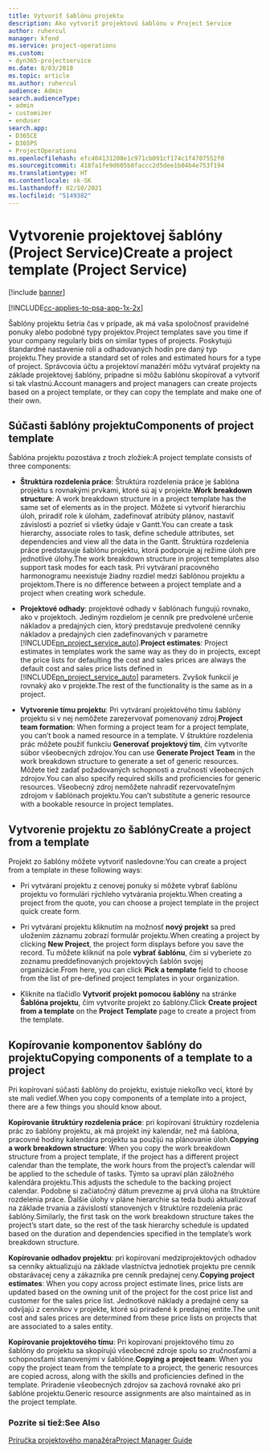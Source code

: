 ```yaml
---
title: Vytvoriť šablónu projektu
description: Ako vytvoriť projektovú šablónu v Project Service
author: ruhercul
manager: kfend
ms.service: project-operations
ms.custom:
- dyn365-projectservice
ms.date: 8/03/2018
ms.topic: article
ms.author: ruhercul
audience: Admin
search.audienceType:
- admin
- customizer
- enduser
search.app:
- D365CE
- D365PS
- ProjectOperations
ms.openlocfilehash: efc404131208e1c971cb091cf174c1f4707552f0
ms.sourcegitcommit: 418fa1fe9d605b8faccc2d5dee1b04b4e753f194
ms.translationtype: HT
ms.contentlocale: sk-SK
ms.lasthandoff: 02/10/2021
ms.locfileid: "5149382"
---
```

# <a name="create-a-project-template-project-service"></a><span data-ttu-id="3ab52-103">Vytvorenie projektovej šablóny (Project Service)</span><span class="sxs-lookup"><span data-stu-id="3ab52-103">Create a project template (Project Service)</span></span>

[!include [banner](../includes/psa-now-project-operations.md)]

[!INCLUDE[cc-applies-to-psa-app-1x-2x](../includes/cc-applies-to-psa-app-1x-2x.md)]

<span data-ttu-id="3ab52-104">Šablóny projektu šetria čas v prípade, ak má vaša spoločnosť pravidelné ponuky alebo podobné typy projektov.</span><span class="sxs-lookup"><span data-stu-id="3ab52-104">Project templates save you time if your company regularly bids on similar types of projects.</span></span> <span data-ttu-id="3ab52-105">Poskytujú štandardné nastavenie rolí a odhadovaných hodín pre daný typ projektu.</span><span class="sxs-lookup"><span data-stu-id="3ab52-105">They provide a standard set of roles and estimated hours for a type of project.</span></span> <span data-ttu-id="3ab52-106">Správcovia účtu a projektoví manažéri môžu vytvárať projekty na základe projektovej šablóny, prípadne si môžu šablónu skopírovať a vytvoriť si tak vlastnú.</span><span class="sxs-lookup"><span data-stu-id="3ab52-106">Account managers and project managers can create projects based on a project template, or they can copy the template and make one of their own.</span></span>  
  
## <a name="components-of-project-template"></a><span data-ttu-id="3ab52-107">Súčasti šablóny projektu</span><span class="sxs-lookup"><span data-stu-id="3ab52-107">Components of project template</span></span>
 <span data-ttu-id="3ab52-108">Šablóna projektu pozostáva z troch zložiek:</span><span class="sxs-lookup"><span data-stu-id="3ab52-108">A project template consists of three components:</span></span>  
  
- <span data-ttu-id="3ab52-109">**Štruktúra rozdelenia práce**: Štruktúra rozdelenia práce je šablóna projektu s rovnakými prvkami, ktoré sú aj v projekte.</span><span class="sxs-lookup"><span data-stu-id="3ab52-109">**Work breakdown structure**: A work breakdown structure in a project template has the same set of elements as in the project.</span></span> <span data-ttu-id="3ab52-110">Môžete si vytvoriť hierarchiu úloh, priradiť role k úlohám, zadefinovať atribúty plánov, nastaviť závislosti a pozrieť si všetky údaje v Gantt.</span><span class="sxs-lookup"><span data-stu-id="3ab52-110">You can create a task hierarchy, associate roles to task, define schedule attributes, set dependencies and view all the data in the Gantt.</span></span> <span data-ttu-id="3ab52-111">Štruktúra rozdelenia práce predstavuje šablónu projektu, ktorá podporuje aj režime úloh pre jednotlivé úlohy.</span><span class="sxs-lookup"><span data-stu-id="3ab52-111">The work breakdown structure in project templates also support task modes for each task.</span></span> <span data-ttu-id="3ab52-112">Pri vytváraní pracovného harmonogramu neexistuje žiadny rozdiel medzi šablónou projektu a projektom.</span><span class="sxs-lookup"><span data-stu-id="3ab52-112">There is no difference between a project template and a project when creating work schedule.</span></span>  
  
- <span data-ttu-id="3ab52-113">**Projektové odhady**: projektové odhady v šablónach fungujú rovnako, ako v projektoch. Jediným rozdielom je cenník pre predvolené určenie nákladov a predajných cien, ktorý predstavuje predvolené cenníky nákladov a predajných cien zadefinovaných v parametre [!INCLUDE[pn_project_service_auto](../includes/pn-project-service-auto.md)].</span><span class="sxs-lookup"><span data-stu-id="3ab52-113">**Project estimates**: Project estimates in templates work the same way as they do in projects, except the price lists for defaulting the cost and sales prices are always the default cost and sales price lists defined in [!INCLUDE[pn_project_service_auto](../includes/pn-project-service-auto.md)] parameters.</span></span> <span data-ttu-id="3ab52-114">Zvyšok funkcií je rovnaký ako v projekte.</span><span class="sxs-lookup"><span data-stu-id="3ab52-114">The rest of the functionality is the same as in a project.</span></span>  
  
- <span data-ttu-id="3ab52-115">**Vytvorenie tímu projektu**: Pri vytváraní projektového tímu šablóny projektu si v nej nemôžete zarezervovať pomenovaný zdroj.</span><span class="sxs-lookup"><span data-stu-id="3ab52-115">**Project team formation**: When forming a project team for a project template, you can’t book a named resource in a template.</span></span> <span data-ttu-id="3ab52-116">V štruktúre rozdelenia prác môžete použiť funkciu **Generovať projektový tím**, čím vytvoríte súbor všeobecných zdrojov.</span><span class="sxs-lookup"><span data-stu-id="3ab52-116">You can use **Generate Project Team** in the work breakdown structure to generate a set of generic resources.</span></span> <span data-ttu-id="3ab52-117">Môžete tiež zadať požadovaných schopnosti a zručností všeobecných zdrojov.</span><span class="sxs-lookup"><span data-stu-id="3ab52-117">You can also specify required skills and proficiencies for generic resources.</span></span> <span data-ttu-id="3ab52-118">Všeobecný zdroj nemôžete nahradiť rezervovateľným zdrojom v šablónach projektu.</span><span class="sxs-lookup"><span data-stu-id="3ab52-118">You can’t substitute a generic resource with a bookable resource in project templates.</span></span>  
  
## <a name="create-a-project-from-a-template"></a><span data-ttu-id="3ab52-119">Vytvorenie projektu zo šablóny</span><span class="sxs-lookup"><span data-stu-id="3ab52-119">Create a project from a template</span></span>  
 <span data-ttu-id="3ab52-120">Projekt zo šablóny môžete vytvoriť nasledovne:</span><span class="sxs-lookup"><span data-stu-id="3ab52-120">You can create a project from a template in these following ways:</span></span>  
  
-   <span data-ttu-id="3ab52-121">Pri vytváraní projektu z cenovej ponuky si môžete vybrať šablónu projektu vo formulári rýchleho vytvárania projektu.</span><span class="sxs-lookup"><span data-stu-id="3ab52-121">When creating a project from the quote, you can choose a project template in the project quick create form.</span></span>  
  
-   <span data-ttu-id="3ab52-122">Pri vytváraní projektu kliknutím na možnosť **nový projekt** sa pred uložením záznamu zobrazí formulár projektu.</span><span class="sxs-lookup"><span data-stu-id="3ab52-122">When creating a project by clicking **New Project**, the project form displays before you save the record.</span></span> <span data-ttu-id="3ab52-123">Tu môžete kliknúť na pole **vybrať šablónu**, čím si vyberiete zo zoznamu preddefinovaných projektových šablón svojej organizácie.</span><span class="sxs-lookup"><span data-stu-id="3ab52-123">From here, you can click **Pick a template** field to choose from the list of pre-defined project templates in your organization.</span></span>  
  
-   <span data-ttu-id="3ab52-124">Kliknite na tlačidlo **Vytvoriť projekt pomocou šablóny** na stránke **Šablóna projektu**, čím vytvoríte projekt zo šablóny.</span><span class="sxs-lookup"><span data-stu-id="3ab52-124">Click **Create project from a template** on the **Project Template** page to create a project from the template.</span></span>  
  
## <a name="copying-components-of-a-template-to-a-project"></a><span data-ttu-id="3ab52-125">Kopírovanie komponentov šablóny do projektu</span><span class="sxs-lookup"><span data-stu-id="3ab52-125">Copying components of a template to a project</span></span>  
 <span data-ttu-id="3ab52-126">Pri kopírovaní súčasti šablóny do projektu, existuje niekoľko vecí, ktoré by ste mali vedieť.</span><span class="sxs-lookup"><span data-stu-id="3ab52-126">When you copy components of a template into a project, there are a few things you should know about.</span></span>  
  
 <span data-ttu-id="3ab52-127">**Kopírovanie štruktúry rozdelenia práce**: pri kopírovaní štruktúry rozdelenia prác zo šablóny projektu, ak má projekt iný kalendár, než má šablóna, pracovné hodiny kalendára projektu sa použijú na plánovanie úloh.</span><span class="sxs-lookup"><span data-stu-id="3ab52-127">**Copying a work breakdown structure**: When you copy the work breakdown structure from a project template, if the project has a different project calendar than the template, the work hours from the project’s calendar will be applied to the schedule of tasks.</span></span> <span data-ttu-id="3ab52-128">Týmto sa upraví plán záložného kalendára projektu.</span><span class="sxs-lookup"><span data-stu-id="3ab52-128">This adjusts the schedule to the backing project calendar.</span></span> <span data-ttu-id="3ab52-129">Podobne si začiatočný dátum prevezme aj prvá úloha na štruktúre rozdelenia práce. Ďalšie úlohy v pláne hierarchie sa teda budú aktualizovať na základe trvania a závislostí stanovených v štruktúre rozdelenia prác šablóny.</span><span class="sxs-lookup"><span data-stu-id="3ab52-129">Similarly, the first task on the work breakdown structure takes the project’s start date, so the rest of the task hierarchy schedule is updated based on the duration and dependencies specified in the template’s work breakdown structure.</span></span>  
  
 <span data-ttu-id="3ab52-130">**Kopírovanie odhadov projektu**: pri kopírovaní medziprojektových odhadov sa cenníky aktualizujú na základe vlastníctva jednotiek projektu pre cenník obstarávacej ceny a zákazníka pre cenník predajnej ceny.</span><span class="sxs-lookup"><span data-stu-id="3ab52-130">**Copying project estimates**: When you copy across project estimate lines, price lists are updated based on the owning unit of the project for the cost price list and customer for the sales price list.</span></span> <span data-ttu-id="3ab52-131">Jednotkové náklady a predajné ceny sa odvíjajú z cenníkov v projekte, ktoré sú priradené k predajnej entite.</span><span class="sxs-lookup"><span data-stu-id="3ab52-131">The unit cost and sales prices are determined from these price lists on projects that are associated to a sales entity.</span></span>  
  
 <span data-ttu-id="3ab52-132">**Kopírovanie projektového tímu**: Pri kopírovaní projektového tímu zo šablóny do projektu sa skopírujú všeobecné zdroje spolu so zručnosťami a schopnosťami stanovenými v šablóne.</span><span class="sxs-lookup"><span data-stu-id="3ab52-132">**Copying a project team**: When you copy the project team from the template to a project, the generic resources are copied across, along with the skills and proficiencies defined in the template.</span></span> <span data-ttu-id="3ab52-133">Priradenie všeobecných zdrojov sa zachová rovnaké ako pri šablóne projektu.</span><span class="sxs-lookup"><span data-stu-id="3ab52-133">Generic resource assignments are also maintained as in the project template.</span></span>  
  
### <a name="see-also"></a><span data-ttu-id="3ab52-134">Pozrite si tiež:</span><span class="sxs-lookup"><span data-stu-id="3ab52-134">See Also</span></span>  
 [<span data-ttu-id="3ab52-135">Príručka projektového manažéra</span><span class="sxs-lookup"><span data-stu-id="3ab52-135">Project Manager Guide</span></span>](../psa/project-manager-guide.md)
